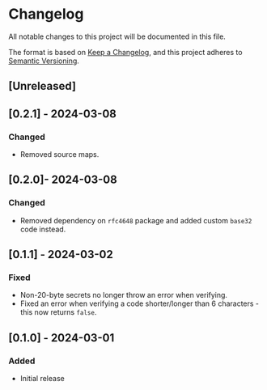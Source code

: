 # Changelog
All notable changes to this project will be documented in this file.

The format is based on [Keep a Changelog](https://keepachangelog.com/en/1.0.0/),
and this project adheres to [Semantic Versioning](https://semver.org/spec/v2.0.0.html).

## [Unreleased]

## [0.2.1] - 2024-03-08

### Changed
- Removed source maps.

## [0.2.0]- 2024-03-08

### Changed
- Removed dependency on `rfc4648` package and added custom `base32` code instead.

## [0.1.1] - 2024-03-02

### Fixed
- Non-20-byte secrets no longer throw an error when verifying.
- Fixed an error when verifying a code shorter/longer than 6 characters - this now returns `false`. 

## [0.1.0] - 2024-03-01

### Added
- Initial release

